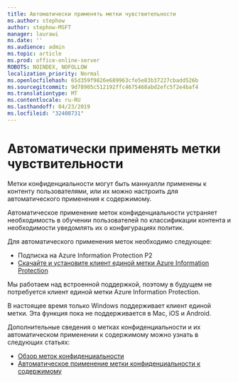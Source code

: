 ```yaml
---
title: Автоматически применять метки чувствительности
ms.author: stephow
author: stephow-MSFT
manager: laurawi
ms.date: ''
ms.audience: admin
ms.topic: article
ms.prod: office-online-server
ROBOTS: NOINDEX, NOFOLLOW
localization_priority: Normal
ms.openlocfilehash: 65d359f9826e689963cfe5e83b37227cbadd526b
ms.sourcegitcommit: 9d78905c512192ffc4675468abd2efc5f2e4baf4
ms.translationtype: MT
ms.contentlocale: ru-RU
ms.lasthandoff: 04/23/2019
ms.locfileid: "32408731"
---
```

# <a name="auto-apply-sensitivity-labels"></a>Автоматически применять метки чувствительности

Метки конфиденциальности могут быть маннуалли применены к контенту пользователями, или их можно настроить для автоматического применения к содержимому.

Автоматическое применение меток конфиденциальности устраняет необходимость в обучении пользователей по классификации контента и необходимости уведомлять их о конфигурациях политик.

Для автоматического применения меток необходимо следующее:

- Подписка на Azure Information Protection P2
- [Скачайте и установите клиент единой метки Azure Information Protection](https://docs.microsoft.com/en-us/azure/information-protection/rms-client/install-unifiedlabelingclient-app)

Мы работаем над встроенной поддержкой, поэтому в будущем не потребуется клиент единой метки Azure Information Protection.

В настоящее время только Windows поддерживает клиент единой метки.  Эта функция пока не поддерживается в Mac, iOS и Android.

Дополнительные сведения о метках конфиденциальности и их автоматическом применении к содержимому можно узнать в следующих статьях:

- [Обзор меток конфиденциальности](https://docs.microsoft.com/en-us/office365/securitycompliance/sensitivity-labels)
- [Автоматическое применение метки конфиденциальности к содержимому](https://docs.microsoft.com/en-us/office365/securitycompliance/apply_sensitivity_label_automatically)
